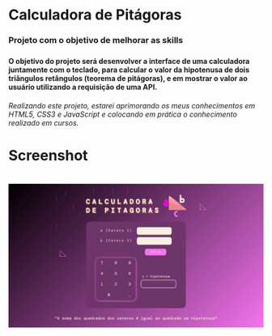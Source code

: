 # Calculadora de Pitágoras
<h3>Projeto com o objetivo de melhorar as skills<h3>

<h4>O objetivo do projeto será desenvolver a interface de uma calculadora
juntamente com o teclado, para calcular o valor da hipotenusa de dois triângulos
retângulos (teorema de pitágoras), e em mostrar o valor ao usuário utilizando a requisição de uma API.<h4>

<h6>Realizando este projeto, estarei aprimorando os meus conhecimentos em HTML5, CSS3 e JavaScript e colocando
em prática o conhecimento realizado em cursos.<h6>

<h1>Screenshot<h1>

<img src="media\Screenshot_1.png"> 